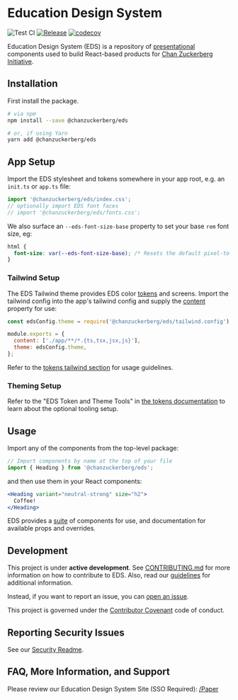 # Education Design System

![Test CI](https://github.com/chanzuckerberg/edu-design-system/actions/workflows/test.yml/badge.svg) [![Release](https://github.com/chanzuckerberg/edu-design-system/actions/workflows/release.yml/badge.svg)](https://github.com/chanzuckerberg/edu-design-system/actions/workflows/release.yml) [![codecov](https://codecov.io/gh/chanzuckerberg/edu-design-system/branch/main/graph/badge.svg)](https://codecov.io/gh/chanzuckerberg/edu-design-system)

Education Design System (EDS) is a repository of [presentational](https://medium.com/@dan_abramov/smart-and-dumb-components-7ca2f9a7c7d0) components used to build React-based products for [Chan Zuckerberg Initiative](https://chanzuckerberg.com/education/).

## Installation

First install the package.

```bash
# via npm
npm install --save @chanzuckerberg/eds

# or, if using Yarn
yarn add @chanzuckerberg/eds
```

## App Setup

Import the EDS stylesheet and tokens somewhere in your app root, e.g. an `init.ts` or `app.ts` file:

```js
import '@chanzuckerberg/eds/index.css';
// optionally import EDS font faces
// import '@chanzuckerberg/eds/fonts.css';
```

We also surface an `--eds-font-size-base` property to set your base `rem` font size, eg:

```css
html {
  font-size: var(--eds-font-size-base); /* Resets the default pixel-to-rem ratio */
}
```

### Tailwind Setup

The EDS Tailwind theme provides EDS color [tokens][tokens] and screens. Import the tailwind config into the app's tailwind config and supply the [content](https://tailwindcss.com/docs/content-configuration) property for use:

```js
const edsConfig.theme = require('@chanzuckerberg/eds/tailwind.config');

module.exports = {
  content: ['./app/**/*.{ts,tsx,jsx,js}'],
  theme: edsConfig.theme,
};
```

Refer to the [tokens tailwind section][tokens] for usage guidelines.

[tokens]: https://chanzuckerberg.github.io/edu-design-system/?path=/docs/documentation-guidelines-tokens--docs


### Theming Setup

Refer to the "EDS Token and Theme Tools" in [the tokens documentation](https://chanzuckerberg.github.io/edu-design-system/?path=/docs/documentation-theming--docs) to learn about the optional tooling setup.


## Usage

Import any of the components from the top-level package:

```js
// Import components by name at the top of your file
import { Heading } from '@chanzuckerberg/eds';
```

and then use them in your React components:

```jsx
<Heading variant="neutral-strong" size="h2">
  Coffee!
</Heading>
```

EDS provides a [suite](https://chanzuckerberg.github.io/edu-design-system/) of components for use, and documentation for available props and overrides.

## Development

This project is under **active development**. See [CONTRIBUTING.md](./docs/CONTRIBUTING.md) for more information on how to contribute to EDS. Also, read our [guidelines](https://chanzuckerberg.github.io/edu-design-system/?path=/story/documentation-guidelines-code-guidelines--page) for additional information.

Instead, if you want to report an issue, you can [open an issue](https://github.com/chanzuckerberg/edu-design-system/issues).

This project is governed under the [Contributor Covenant](https://www.contributor-covenant.org/) code of conduct.

## Reporting Security Issues

See our [Security Readme](https://github.com/chanzuckerberg/edu-design-system/blob/main/SECURITY.md).

## FAQ, More Information, and Support

Please review our Education Design System Site (SSO Required): [/Paper](https://eds.czi.design/0843bc428/p/581284-education-design-system)
